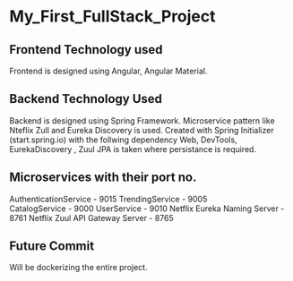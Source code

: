 # My_First_FullStack_Project


## Frontend Technology used
Frontend is designed using Angular, Angular Material.

## Backend Technology Used
Backend is designed using Spring Framework. Microservice pattern like Nteflix Zull and Eureka Discovery is used.
Created with Spring Initializer (start.spring.io) with the follwing dependency
Web, DevTools, EurekaDiscovery , Zuul
JPA is taken where persistance is required.

## Microservices with their port no.
AuthenticationService - 9015
TrendingService	- 9005		
CatalogService - 9000
UserService	- 9010
Netflix Eureka Naming Server -	8761
Netflix Zuul API Gateway Server	- 8765

## Future Commit
Will be dockerizing the entire project.
